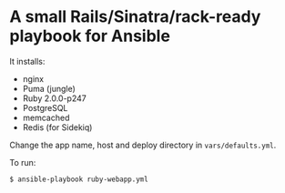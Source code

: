 # A small Rails/Sinatra/rack-ready playbook for Ansible

It installs:

- nginx
- Puma (jungle)
- Ruby 2.0.0-p247
- PostgreSQL
- memcached
- Redis (for Sidekiq)

Change the app name, host and deploy directory in <code>vars/defaults.yml</code>.

To run:

    $ ansible-playbook ruby-webapp.yml
